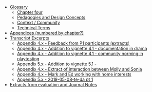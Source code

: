 -   [Glossary](#glossary)
    -   [Chapter four](#chapter-four)
    -   [Pedagogies and Design
        Concepts](#pedagogies-and-design-concepts)
    -   [Context / Community](#context-community)
    -   [Technical Terms](#technical-terms)
-   [Appendices (numbered by chapter?)](#appendices-numbered-by-chapter)
-   [Transcript Excerpts](#transcript-excerpts)
    -   [Appendix 4.x - Feedback from P1 participants
        (extracts)](#appendix-4.x---feedback-from-p1-participants-extracts)
    -   [Appendix 4.x - Addition to vignette 4.1 - documentation in
        drama](#appendix-4.x---addition-to-vignette-4.1---documentation-in-drama)
    -   [Appendix 4.x - Addition to vignette 4.1 - community norming in
        playtesting](#appendix-4.x---addition-to-vignette-4.1---community-norming-in-playtesting)
    -   [Appendix 5.x - Addition to vignette 5.1
        -](#appendix-5.x---addition-to-vignette-5.1--)
    -   [Appendix 4.x - Extract of interaction between Molly and
        Sonia](#appendix-4.x---extract-of-interaction-between-molly-and-sonia)
    -   [Appendix 4.x - Mark and Ed working with home
        interests](#appendix-4.x---mark-and-ed-working-with-home-interests)
    -   [Appendix 5.x - 2019-05-08-te-da pt
        1](#appendix-5.x---2019-05-08-te-da-pt-1)
-   [Extracts from evaluation and Journal
    Notes](#extracts-from-evaluation-and-journal-notes)
